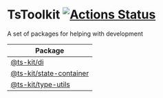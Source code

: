 # TsToolkit [![Actions Status](https://github.com/deebloo/ts-kit/workflows/CI/badge.svg)](https://github.com/deebloo/ts-kit/actions)

A set of packages for helping with development

| Package                                             |
| --------------------------------------------------- |
| [@ts-kit/di](packages/di)                           |
| [@ts-kit/state-container](packages/state-container) |
| [@ts-kit/type-utils](packages/type-utils)                     |
